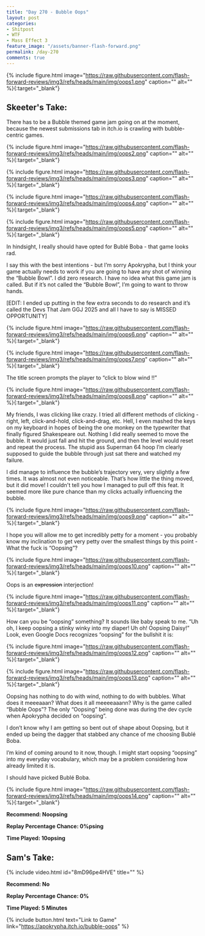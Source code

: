 ```yaml
---
title: "Day 270 - Bubble Oops"
layout: post
categories:
- Shitpost
- WTF
- Mass Effect 3
feature_image: "/assets/banner-flash-forward.png"
permalink: /day-270
comments: true
---
```


{% include figure.html image="https://raw.githubusercontent.com/flash-forward-reviews/img3/refs/heads/main/img/oops1.png" caption="" alt="" %}{:target="_blank"}
 
## Skeeter's Take:

There has to be a Bubble themed game jam going on at the moment, because the newest submissions tab in itch.io is crawling with bubble-centric games. 

{% include figure.html image="https://raw.githubusercontent.com/flash-forward-reviews/img3/refs/heads/main/img/oops2.png" caption="" alt="" %}{:target="_blank"}

{% include figure.html image="https://raw.githubusercontent.com/flash-forward-reviews/img3/refs/heads/main/img/oops3.png" caption="" alt="" %}{:target="_blank"}

{% include figure.html image="https://raw.githubusercontent.com/flash-forward-reviews/img3/refs/heads/main/img/oops4.png" caption="" alt="" %}{:target="_blank"}

{% include figure.html image="https://raw.githubusercontent.com/flash-forward-reviews/img3/refs/heads/main/img/oops5.png" caption="" alt="" %}{:target="_blank"}

In hindsight, I really should have opted for Bublé Boba - that game looks rad. 

I say this with the best intentions - but I’m sorry Apokrypha, but I think your game actually needs to work if you are going to have any shot of winning the “Bubble Bowl”. I did zero research. I have no idea what this game jam is called. But if it’s not called the “Bubble Bowl”, I’m going to want to throw hands.

[EDIT: I ended up putting in the few extra seconds to do research and it’s called the Devs That Jam GGJ 2025 and all I have to say is MISSED OPPORTUNITY] 

{% include figure.html image="https://raw.githubusercontent.com/flash-forward-reviews/img3/refs/heads/main/img/oops6.png" caption="" alt="" %}{:target="_blank"}

{% include figure.html image="https://raw.githubusercontent.com/flash-forward-reviews/img3/refs/heads/main/img/oops7.png" caption="" alt="" %}{:target="_blank"}

The title screen prompts the player to “click to blow wind !!” 

{% include figure.html image="https://raw.githubusercontent.com/flash-forward-reviews/img3/refs/heads/main/img/oops8.png" caption="" alt="" %}{:target="_blank"}

My friends, I was clicking like crazy. I tried all different methods of clicking - right, left, click-and-hold, click-and-drag, etc. Hell, I even mashed the keys on my keyboard in hopes of being the one monkey on the typewriter that finally figured Shakespeare out. Nothing I did really seemed to move the bubble. It would just fall and hit the ground, and then the level would reset and repeat the process. The stupid ass Superman 64 hoop I’m clearly supposed to guide the bubble through just sat there and watched my failure. 

I did manage to influence the bubble’s trajectory very, very slightly a few times. It was almost not even noticeable. That’s how little the thing moved, but it did move! I couldn't tell you how I managed to pull off this feat. It seemed more like pure chance than my clicks actually influencing the bubble.

{% include figure.html image="https://raw.githubusercontent.com/flash-forward-reviews/img3/refs/heads/main/img/oops9.png" caption="" alt="" %}{:target="_blank"}

I hope you will allow me to get incredibly petty for a moment - you probably know my inclination to get very petty over the smallest things by this point - What the fuck is “Oopsing”?

{% include figure.html image="https://raw.githubusercontent.com/flash-forward-reviews/img3/refs/heads/main/img/oops10.png" caption="" alt="" %}{:target="_blank"}

Oops is an ~~expression~~ interjection!

{% include figure.html image="https://raw.githubusercontent.com/flash-forward-reviews/img3/refs/heads/main/img/oops11.png" caption="" alt="" %}{:target="_blank"}

How can you be “oopsing” something? It sounds like baby speak to me. “Uh oh, I keep oopsing a stinky winky into my diaper! Uh oh! Oopsing Daisy!”  Look, even Google Docs recognizes “oopsing” for the bullshit it is: 

{% include figure.html image="https://raw.githubusercontent.com/flash-forward-reviews/img3/refs/heads/main/img/oops12.png" caption="" alt="" %}{:target="_blank"}

{% include figure.html image="https://raw.githubusercontent.com/flash-forward-reviews/img3/refs/heads/main/img/oops13.png" caption="" alt="" %}{:target="_blank"}

Oopsing has nothing to do with wind, nothing to do with bubbles. What does it meeeaaan? What does it all meeeeaaann? Why is the game called “Bubble Oops”? The only “Oopsing” being done was during the dev cycle when Apokrypha decided on “oopsing”. 

I don’t know why I am getting so bent out of shape about Oopsing, but it ended up being the dagger that stabbed any chance of me choosing Bublé Boba. 

I’m kind of coming around to it now, though. I might start oopsing “oopsing” into my everyday vocabulary, which may be a problem considering how already limited it is. 

I should have picked Bublé Boba.

{% include figure.html image="https://raw.githubusercontent.com/flash-forward-reviews/img3/refs/heads/main/img/oops14.png" caption="" alt="" %}{:target="_blank"}

**Recommend: Noopsing**

**Replay Percentage Chance: 0%psing**

**Time Played: 10opsing**

## Sam's Take:

{% include video.html id="8mD96pe4HVE" title="" %}

**Recommend: No**

**Replay Percentage Chance: 0%**

**Time Played: 5 Minutes**

{% include button.html text="Link to Game" link="https://apokrypha.itch.io/bubble-oops" %}